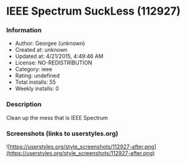 # IEEE Spectrum SuckLess (112927)

### Information
- Author: Georgee (unknown)
- Created at: unknown
- Updated at: 4/21/2015, 4:49:46 AM
- License: NO-REDISTRIBUTION
- Category: ieee
- Rating: undefined
- Total installs: 55
- Weekly installs: 0


### Description
Clean up the mess that is IEEE Spectrum


### Screenshots (links to userstyles.org)
![https://userstyles.org/style_screenshots/112927-after.png](https://userstyles.org/style_screenshots/112927-after.png)


